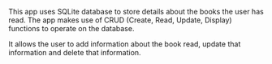 This app uses SQLite database to store details about the books the user has read. The app makes use of CRUD (Create, Read, Update, Display) functions to operate on the database.

It allows the user to add information about the book read, update that information and delete that information.

